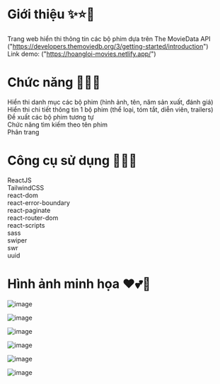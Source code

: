 # Giới thiệu ✨⭐🌟

Trang web hiển thi thông tin các bộ phim dựa trên The MovieData API ("https://developers.themoviedb.org/3/getting-started/introduction") <br>
Link demo: ("https://hoangloi-movies.netlify.app/") <br>

# Chức năng 🌈🔥💧

Hiển thi danh mục các bộ phim (hình ảnh, tên, năm sản xuất, đánh giá) <br>
Hiển thi chi tiết thông tin 1 bộ phim (thể loại, tóm tắt, diễn viên, trailers) <br>
Đề xuất các bộ phim tương tự <br>
Chức năng tìm kiếm theo tên phim <br>
Phân trang <br>

# Công cụ sử dụng 🎊🎉🎆

ReactJS <br>
TailwindCSS <br>
react-dom <br>
react-error-boundary <br>
react-paginate <br>
react-router-dom <br>
react-scripts <br> 
sass <br>
swiper <br>
swr <br>
uuid

# Hình ảnh minh họa ❤💕💖

![image](https://user-images.githubusercontent.com/67638759/179026622-f2f3c982-ef86-4479-99fa-0f7beed6e3b4.png)

![image](https://user-images.githubusercontent.com/67638759/179026686-5b434018-1f59-40ad-8535-78a93402a7c3.png)

![image](https://user-images.githubusercontent.com/67638759/179026816-dc6a4de3-df4c-472a-802c-e829052d8f05.png)

![image](https://user-images.githubusercontent.com/67638759/179026864-0ca72883-477a-49e0-b6bb-26d8bc31237e.png)

![image](https://user-images.githubusercontent.com/67638759/179026911-1a59af6d-746f-4867-9f2c-015126f70ba2.png)

![image](https://user-images.githubusercontent.com/67638759/179026976-39198877-c213-48d0-ae23-8971a63fb473.png)


